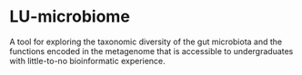 # LU-microbiome
A tool for exploring the taxonomic diversity of the gut microbiota and the functions encoded in the metagenome that is accessible to undergraduates with little-to-no bioinformatic experience.
